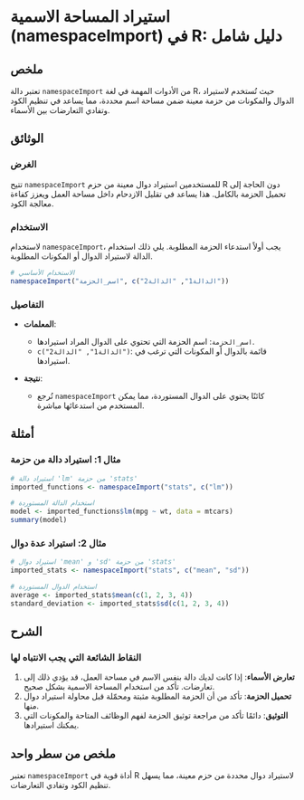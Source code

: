 <!--
Meta Description: # استيراد المساحة الاسمية (namespaceImport) في R: دليل شامل ## ملخص تعتبر دالة `namespaceImport` من الأدوات المهمة في لغة R، حيث تُستخدم لاستيراد الدو...
Meta Keywords: namespaceimport, استيراد, الحزمة, الدوال, دوال
-->

# استيراد المساحة الاسمية (namespaceImport) في R: دليل شامل

## ملخص
تعتبر دالة `namespaceImport` من الأدوات المهمة في لغة R، حيث تُستخدم لاستيراد الدوال والمكونات من حزمة معينة ضمن مساحة اسم محددة، مما يساعد في تنظيم الكود وتفادي التعارضات بين الأسماء.

## الوثائق
### الغرض
تتيح `namespaceImport` للمستخدمين استيراد دوال معينة من حزم R دون الحاجة إلى تحميل الحزمة بالكامل. هذا يساعد في تقليل الازدحام داخل مساحة العمل ويعزز كفاءة معالجة الكود.

### الاستخدام
لاستخدام `namespaceImport`، يجب أولاً استدعاء الحزمة المطلوبة. يلي ذلك استخدام الدالة لاستيراد الدوال أو المكونات المطلوبة. 

```r
# الاستخدام الأساسي
namespaceImport("اسم_الحزمة", c("الدالة1", "الدالة2"))
```

### التفاصيل
- **المعلمات**:
  - `اسم_الحزمة`: اسم الحزمة التي تحتوي على الدوال المراد استيرادها.
  - `c("الدالة1", "الدالة2")`: قائمة بالدوال أو المكونات التي ترغب في استيرادها.

- **نتيجة**: 
  - تُرجع `namespaceImport` كائنًا يحتوي على الدوال المستوردة، مما يمكن المستخدم من استدعائها مباشرة.

## أمثلة
### مثال 1: استيراد دالة من حزمة
```r
# استيراد دالة 'lm' من حزمة 'stats'
imported_functions <- namespaceImport("stats", c("lm"))

# استخدام الدالة المستوردة
model <- imported_functions$lm(mpg ~ wt, data = mtcars)
summary(model)
```

### مثال 2: استيراد عدة دوال
```r
# استيراد دوال 'mean' و 'sd' من حزمة 'stats'
imported_stats <- namespaceImport("stats", c("mean", "sd"))

# استخدام الدوال المستوردة
average <- imported_stats$mean(c(1, 2, 3, 4))
standard_deviation <- imported_stats$sd(c(1, 2, 3, 4))
```

## الشرح
### النقاط الشائعة التي يجب الانتباه لها
1. **تعارض الأسماء**: إذا كانت لديك دالة بنفس الاسم في مساحة العمل، قد يؤدي ذلك إلى تعارضات. تأكد من استخدام المساحة الاسمية بشكل صحيح.
2. **تحميل الحزمة**: تأكد من أن الحزمة المطلوبة مثبتة ومحمّلة قبل محاولة استيراد دوال منها.
3. **التوثيق**: دائمًا تأكد من مراجعة توثيق الحزمة لفهم الوظائف المتاحة والمكونات التي يمكنك استيرادها.

## ملخص من سطر واحد
تعتبر `namespaceImport` أداة قوية في R لاستيراد دوال محددة من حزم معينة، مما يسهل تنظيم الكود وتفادي التعارضات.